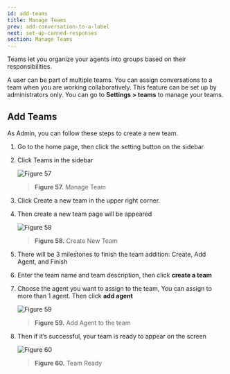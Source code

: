 ```yaml
---
id: add-teams
title: Manage Teams
prev: add-conversation-to-a-label
next: set-up-canned-responses
section: Manage Teams
---
```


Teams let you organize your agents into groups based on their responsibilities.

A user can be part of multiple teams. You can assign conversations to a team when you are working collaboratively. This feature can be set up by administrators only. You can go to **Settings > teams** to manage your teams.

## Add Teams

As Admin, you can follow these steps to create a new team.

1. Go to the home page, then click the setting button on the sidebar
2. Click Teams in the sidebar

    ![Figure 57](/assets/images/products/kata-omnichat/image57.png)

    > **Figure 57.** Manage Team

3. Click Create a new team in the upper right corner.
4. Then create a new team page will be appeared

    ![Figure 58](/assets/images/products/kata-omnichat/image58.png)

    > **Figure 58.** Create New Team

5. There will be 3 milestones to finish the team addition: Create, Add Agent, and Finish
6. Enter the team name and team description, then click **create a team**
7. Choose the agent you want to assign to the team, You can assign to more than 1 agent. Then click **add agent**

    ![Figure 59](/assets/images/products/kata-omnichat/image59.png)

    > **Figure 59.** Add Agent to the team

8. Then if it’s successful, your team is ready to appear on the screen

    ![Figure 60](/assets/images/products/kata-omnichat/image60.png)

    > **Figure 60.** Team Ready
